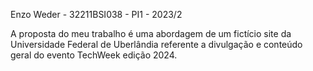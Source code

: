 Enzo Weder - 32211BSI038 - PI1 - 2023/2

A proposta do meu trabalho é uma abordagem de um fictício site da Universidade Federal de Uberlândia referente a divulgação e conteúdo geral do evento TechWeek edição 2024.